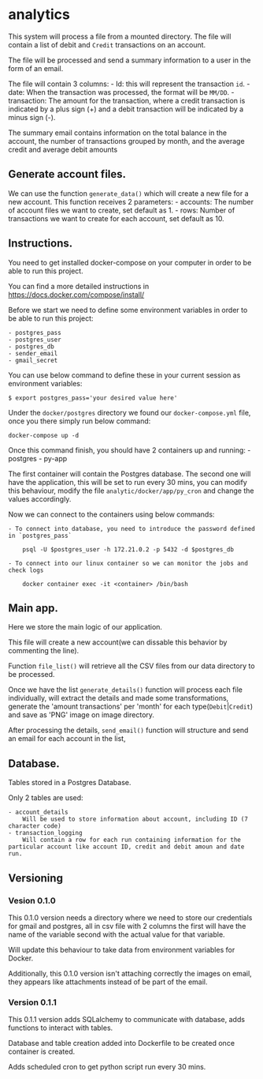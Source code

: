 # analytics
This system will process a file from a mounted directory. The file will contain a list of debit and `Credit` transactions on an account.

The file will be processed and send a summary information to a user in the form of an email.

The file will contain 3 columns:
    - Id: this will represent the transaction `id`.
    - date: When the transaction was processed, the format will be `MM/DD`.
    - transaction: The amount for the transaction, where a credit transaction is indicated by a plus sign (+) and a debit transaction will be indicated by a minus sign (-). 

The summary email contains information on the total balance in the account, the number of
transactions grouped by month, and the average credit and average debit amounts

## Generate account files.
We can use the function `generate_data()` which will create a new file for a new account.
This function receives 2 parameters:
    - accounts: The number of account files we want to create, set default as 1.
    - rows: Number of transactions we want to create for each account, set default as 10.

## Instructions.
You need to get installed docker-compose on your computer in order to be able to run this project.

You can find a more detailed instructions in https://docs.docker.com/compose/install/

Before we start we need to define some environment variables in order to be able to run this project:

    - postgres_pass
    - postgres_user
    - postgres_db
    - sender_email
    - gmail_secret

You can use below command to define these in your current session as environment variables:

    $ export postgres_pass='your desired value here'

Under the `docker/postgres` directory we found our `docker-compose.yml` file, once you there simply run below command:

    docker-compose up -d

Once this command finish, you should have 2 containers up and running:
    - postgres
    - py-app

The first container will contain the Postgres database.
The second one will have the application, this will be set to run every 30 mins, you can modify this behaviour, modify the file `analytic/docker/app/py_cron` and change the values accordingly.

Now we can connect to the containers using below commands:

    - To connect into database, you need to introduce the password defined in `postgres_pass`

        psql -U $postgres_user -h 172.21.0.2 -p 5432 -d $postgres_db

    - To connect into our linux container so we can monitor the jobs and check logs

        docker container exec -it <container> /bin/bash

## Main app.
Here we store the main logic of our application.

This file will create a new account(we can dissable this behavior by commenting the line).

Function `file_list()` will retrieve all the CSV files from our data directory to be processed.

Once we have the list `generate_details()` function will process each file individually, will extract the details and made some transformations, generate the 'amount transactions' per 'month' for each type(`Debit`|`Credit`) and save as 'PNG' image on image directory.

After processing the details, `send_email()` function will structure and send an email for each account in the list,

## Database.
Tables stored in a Postgres Database.

Only 2 tables are used:

    - account_details
        Will be used to store information about account, including ID (7 character code)
    - transaction_logging
        Will contain a row for each run containing information for the particular account like account ID, credit and debit amoun and date run.

## Versioning
### Vesion 0.1.0
This 0.1.0 version needs a directory where we need to store our credentials for gmail and postgres, all in csv file with 2 columns the first will have the name of the variable second with the actual value for that variable.

Will update this behaviour to take data from environment variables for Docker.

Additionally, this 0.1.0 version isn't attaching correctly the images on email, they appears like attachments instead of be part of the email.

### Version 0.1.1
This 0.1.1 version adds SQLalchemy to communicate with database, adds functions to interact with tables.

Database and table creation added into Dockerfile to be created once container is created.

Adds scheduled cron to get python script run every 30 mins.
